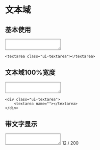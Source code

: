 <link rel="stylesheet" href="/theme/css/common/ui/textarea.css">

# 文本域

## 基本使用

<textarea class="ui-textarea"></textarea>
```
<textarea class="ui-textarea"></textarea>
```

## 文本域100%宽度
<div class="ui-textarea">
	<textarea name=""></textarea>
</div>


```
<div class="ui-textarea">
	<textarea name=""></textarea>
</div>
```

## 带文字显示

<div class="ui-textarea-suffix">
	<textarea class="ui-textarea"></textarea>
	<span class="ui-textrea_suffix">
		<span>12</span>
		<span>/</span>
		<span>200</span>
	</span>
</div>
